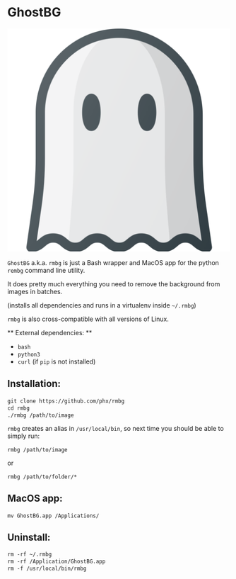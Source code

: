 # GhostBG

![GhostBG](./icon.png?raw=true)

`GhostBG` a.k.a. `rmbg` is just a Bash wrapper and MacOS app for the python `rembg` command line utility.

It does pretty much everything you need to remove the background from images in batches.

(installs all dependencies and runs in a virtualenv inside `~/.rmbg`)

`rmbg` is also cross-compatible with all versions of Linux.

** External dependencies: **

- `bash`
- `python3`
- `curl` (if `pip` is not installed)

## Installation:

```
git clone https://github.com/phx/rmbg
cd rmbg
./rmbg /path/to/image
```

`rmbg` creates an alias in `/usr/local/bin`, so next time you should be able to simply run:

```
rmbg /path/to/image
```

or

```
rmbg /path/to/folder/*
```

## MacOS app:

```
mv GhostBG.app /Applications/
```

## Uninstall:

```
rm -rf ~/.rmbg
rm -rf /Application/GhostBG.app
rm -f /usr/local/bin/rmbg
```
